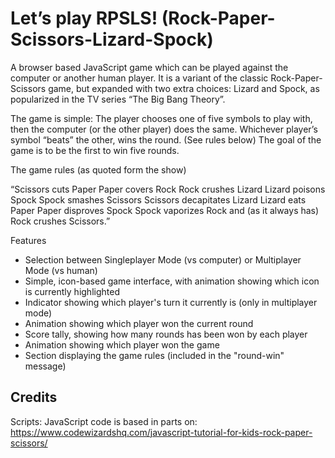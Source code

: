 # Let’s play RPSLS! (Rock-Paper-Scissors-Lizard-Spock)

A browser based JavaScript game which can be played against the computer or another human player.
It is a variant of the classic Rock-Paper-Scissors game, but expanded with two extra choices: Lizard and Spock, as popularized in the TV series “The Big Bang Theory”.

The game is simple: The player chooses one of five symbols to play with, then the computer (or the other player) does the same. Whichever player’s symbol “beats” the other, wins the round. (See rules below) The goal of the game is to be the first to win five rounds.

The game rules (as quoted form the show)

“Scissors cuts Paper
Paper covers Rock
Rock crushes Lizard
Lizard poisons Spock
Spock smashes Scissors
Scissors decapitates Lizard
Lizard eats Paper
Paper disproves Spock
Spock vaporizes Rock
and (as it always has) Rock crushes Scissors.”

Features

- Selection between Singleplayer Mode (vs computer) or Multiplayer Mode (vs human)
- Simple, icon-based game interface, with animation showing which icon is currently highlighted
- Indicator showing which player's turn it currently is (only in multiplayer mode)
- Animation showing which player won the current round
- Score tally, showing how many rounds has been won by each player
- Animation showing which player won the game
- Section displaying the game rules (included in the "round-win" message)


## Credits

Scripts:
JavaScript code is based in parts on: https://www.codewizardshq.com/javascript-tutorial-for-kids-rock-paper-scissors/